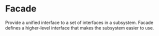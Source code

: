 # Facade

Provide a unified interface to a set of interfaces in a subsystem. Facade defines a higher-level interface that makes the subsystem easier to use.
